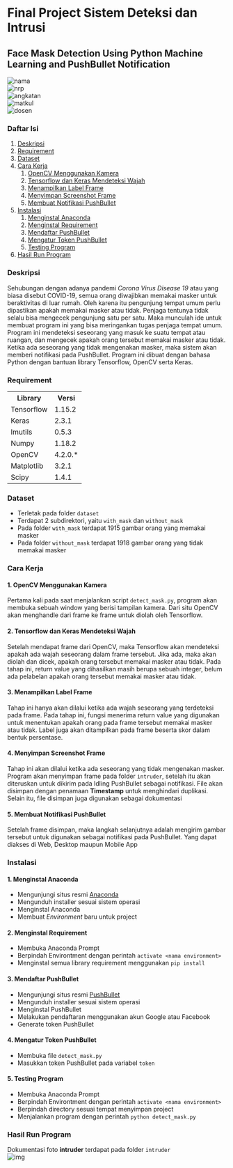 # Final Project Sistem Deteksi dan Intrusi

## Face Mask Detection Using Python Machine Learning and PushBullet Notification<br />

![nama](https://img.shields.io/badge/Nama-Fikri%20Haykal-blueviolet)<br />
![nrp](https://img.shields.io/badge/NRP-05311840000006-blueviolet)<br />
![angkatan](https://img.shields.io/badge/Angkatan-2018-blueviolet)<br />
![matkul](https://img.shields.io/badge/Mata%20Kuliah-Sistem%20Deteksi%20dan%20Intrusi-blueviolet)<br />
![dosen](https://img.shields.io/badge/Dosen%20Pembimbing-Ridho%20Rahman%20Hariadi%20S.Kom,%20M.Sc-blueviolet)<br />


### Daftar Isi
<ol>
    <li><a href="#deskripsi">Deskripsi</a></li>
    <li><a href="#requirement">Requirement</a></li>
    <li><a href="#dataset">Dataset</a></li>
    <li><a href="#cara-kerja">Cara Kerja</a>
        <ol>
            <li><a href="#1-opencv-menggunakan-kamera">OpenCV Menggunakan Kamera</a>
            <li><a href="#2-tensorflow-dan-keras-mendeteksi-wajah">Tensorflow dan Keras Mendeteksi Wajah</a>
            <li><a href="#3-menampilkan-label-frame">Menampilkan Label Frame</a>
            <li><a href="#4-menyimpan-screenshot-frame">Menyimpan Screenshot Frame</a>
            <li><a href="#5-membuat-notifikasi-pushbullet">Membuat Notifikasi PushBullet</a>
        </ol>
    </li>
    <li><a href="#instalasi">Instalasi</a>
        <ol>
            <li><a href="#1-menginstal-anaconda">Menginstal Anaconda</a>
            <li><a href="#2-menginstal-requirement">Menginstal Requirement</a>
            <li><a href="#3-mendaftar-pushbullet">Mendaftar PushBullet</a>
            <li><a href="#4-mengatur-token-pushbullet">Mengatur Token PushBullet</a>
            <li><a href="#5-testing-program">Testing Program</a>
        </ol>
    </li>
    <li><a href="#hasil-run-program">Hasil Run Program</a></li>
</ol>


### Deskripsi
Sehubungan dengan adanya pandemi <i>Corona Virus Disease 19</i> atau yang biasa disebut COVID-19, semua orang diwajibkan memakai masker untuk beraktivitas di luar rumah. Oleh karena itu pengunjung tempat umum perlu dipastikan apakah memakai masker atau tidak. Penjaga tentunya tidak selalu bisa mengecek pengunjung satu per satu. Maka munculah ide untuk membuat program ini yang bisa meringankan tugas penjaga tempat umum. Program ini mendeteksi seseorang yang masuk ke suatu tempat atau ruangan, dan mengecek apakah orang tersebut memakai masker atau tidak. Ketika ada seseorang yang tidak mengenakan masker, maka sistem akan memberi notifikasi pada PushBullet. Program ini dibuat dengan bahasa Python dengan bantuan library Tensorflow, OpenCV serta Keras.


### Requirement
<table>
    <tr>
      <th>Library</th>
      <th>Versi</th>
    </tr>
    <tr>
      <td>Tensorflow</td>
      <td>1.15.2</td>
    </tr>
    <tr>
      <td>Keras</td>
      <td>2.3.1</td>
    </tr>
    <tr>
      <td>Imutils</td>
      <td>0.5.3</td>
    </tr>
    <tr>
      <td>Numpy</td>
      <td>1.18.2</td>
    </tr>
    <tr>
      <td>OpenCV</td>
      <td>4.2.0.*</td>
    </tr>
    <tr>
      <td>Matplotlib</td>
      <td>3.2.1</td>
    </tr>
    <tr>
      <td>Scipy</td>
      <td>1.4.1</td>
    </tr>
  </table>


### Dataset
- Terletak pada folder `dataset`
- Terdapat 2 subdirektori, yaitu `with_mask` dan `without_mask`
- Pada folder `with_mask` terdapat 1915 gambar orang yang memakai masker
- Pada folder `without_mask` terdapat 1918 gambar orang yang tidak memakai masker


### Cara Kerja
#### 1. OpenCV Menggunakan Kamera
Pertama kali pada saat menjalankan script `detect_mask.py`, program akan membuka sebuah window yang berisi tampilan kamera. Dari situ OpenCV akan menghandle dari frame ke frame untuk diolah oleh Tensorflow.

#### 2. Tensorflow dan Keras Mendeteksi Wajah
Setelah mendapat frame dari OpenCV, maka Tensorflow akan mendeteksi apakah ada wajah seseorang dalam frame tersebut. Jika ada, maka akan diolah dan dicek, apakah orang tersebut memakai masker atau tidak. Pada tahap ini, return value yang dihasilkan masih berupa sebuah integer, belum ada pelabelan apakah orang tersebut memakai masker atau tidak.

#### 3. Menampilkan Label Frame
Tahap ini hanya akan dilalui ketika ada wajah seseorang yang terdeteksi pada frame. Pada tahap ini, fungsi menerima return value yang digunakan untuk menentukan apakah orang pada frame tersebut memakai masker atau tidak. Label juga akan ditampilkan pada frame beserta skor dalam bentuk persentase.

#### 4. Menyimpan Screenshot Frame
Tahap ini akan dilalui ketika ada seseorang yang tidak mengenakan masker. Program akan menyimpan frame pada folder `intruder`, setelah itu akan diteruskan untuk dikirim pada Idling PushBullet sebagai notifikasi. File akan disimpan dengan penamaan <b>Timestamp</b> untuk menghindari duplikasi. Selain itu, file disimpan juga digunakan sebagai dokumentasi

#### 5. Membuat Notifikasi PushBullet
Setelah frame disimpan, maka langkah selanjutnya adalah mengirim gambar tersebut untuk digunakan sebagai notifikasi pada PushBullet. Yang dapat diakses di Web, Desktop maupun Mobile App


### Instalasi
#### 1. Menginstal Anaconda
- Mengunjungi situs resmi <a href="https://www.anaconda.com/products/individual">Anaconda</a>
- Mengunduh installer sesuai sistem operasi
- Menginstal Anaconda
- Membuat <i>Environment</i> baru untuk project

#### 2. Menginstal Requirement
- Membuka Anaconda Prompt
- Berpindah Environtment dengan perintah `activate <nama environment>`
- Menginstal semua library requirement menggunakan `pip install`

#### 3. Mendaftar PushBullet
- Mengunjungi situs resmi <a href="https://www.pushbullet.com/">PushBullet</a>
- Mengunduh installer sesuai sistem operasi
- Menginstal PushBullet
- Melakukan pendaftaran menggunakan akun Google atau Facebook
- Generate token PushBullet

#### 4. Mengatur Token PushBullet
- Membuka file `detect_mask.py`
- Masukkan token PushBullet pada variabel `token`

#### 5. Testing Program
- Membuka Anaconda Prompt
- Berpindah Environtment dengan perintah `activate <nama environment>`
- Berpindah directory sesuai tempat menyimpan project
- Menjalankan program dengan perintah `python detect_mask.py`


### Hasil Run Program
Dokumentasi foto <b>intruder</b> terdapat pada folder `intruder`<br />
![img](https://github.com/fikrihaykal/FaceMaskDetection/blob/master/img/Hasil%20test.png?raw=true)
